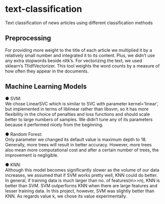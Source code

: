 # text-classification
Text classification of news articles using different classification methods

## Preprocessing

For providing more weight to the title of each article we multiplied it by a relatively small number and integrated it to its content.
Plus, we didn’t use any extra stopwords beside nltk’s.
For vectorizing the text, we used sklearn’s TfidfVectorizer. This tool weights the word counts by a measure of how often they appear in the documents.
  
## Machine Learning Models
● SVM:  
We chose LinearSVC which is similar to SVC with parameter kernel=’linear’, but implemented in terms of liblinear rather than libsvm, so it has more flexibility in the choice of penalties and loss functions and should scale better to large numbers of samples.
We didn’t tune any of its parameters because it performed nicely from the beginning.  
  
● Random Forest:  
Only parameter we changed its default value is maximum depth to 18.
Generally, more trees will result in better accuracy. However, more trees also mean more computational cost and after a certain number of trees, the improvement is negligible.
  
● KNN:  
Although this model becomes significantly slower as the volume of our data increases, we assumed that if SVM works pretty well, KNN could do better.
In general, if training data is much larger than no. of features(m>>n), KNN is better than SVM. SVM outperforms KNN when there are large features and lesser training data. In this project, however, SVM was slightly better than KNN. As regards value k, we chose its value experimentally.
  
